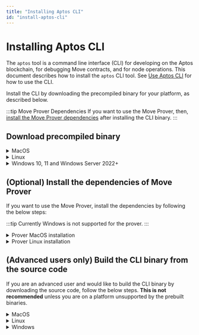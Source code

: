 ```yaml
---
title: "Installing Aptos CLI"
id: "install-aptos-cli"
---
```


# Installing Aptos CLI

The `aptos` tool is a command line interface (CLI) for developing on the Aptos blockchain, for debugging Move contracts, and for node operations. This document describes how to install the `aptos` CLI tool. See [Use Aptos CLI](use-aptos-cli) for how to use the CLI.

Install the CLI by downloading the precompiled binary for your platform, as described below. 

:::tip Move Prover Dependencies
If you want to use the Move Prover, then, [install the Move Prover dependencies](#optional-install-the-dependencies-of-move-prover) after installing the CLI binary. 
:::

## Download precompiled binary
<details>
<summary>MacOS</summary>

### MacOS
:::tip
These instructions have been tested on MacOS Monterey (12.6)
:::


1. Go to the [Aptos CLI release page](https://github.com/aptos-labs/aptos-core/releases?q=cli&expanded=true).
2. In the latest release section, you will see the zip files with the filename of the format: `aptos-cli-<version>-<platform>`. These are the platform-specific pre-compiled binaries of the CLI. Download the zip file for your platform.
3. Unzip the downloaded file. This will extract the `aptos` CLI binary file into your default downloads folder. For example, on MacOS it is the `~/Downloads` folder.
4. Move this extracted `aptos` binary file into your preferred local folder. For example, place it in `~/bin/aptos` folder on MacOS.

:::tip Upgrading? Remember to look in the default download folder
When you update the CLI binary with the latest version, note that the newer version binary will be downloaded to your default Downloads folder. Remember to move this newer version binary from the Downloads folder to `~/bin/aptos` folder (overwriting the older version).
:::

5. Make this `~/bin/aptos` as an executable by running this command: 
   - `chmod +x ~/bin/aptos`.
   - On MacOS when you attempt to run the `aptos` tool for the first time, you will be blocked by the MacOS that this app is from an "unknown developer". This is normal. Follow the simple steps recommended by the Apple support in [Open a Mac app from an unidentified developer](https://support.apple.com/guide/mac-help/open-a-mac-app-from-an-unidentified-developer-mh40616/mac) to remove this blocker.
6. Type `~/bin/aptos help` to read help instructions.
7. Add `~/bin` to your path in your `.bashrc` or `.zshrc` file for future use.

</details>

<details>
<summary>Linux</summary>

### Linux
:::tip
These instructions have been tested on Ubuntu 20.04.
:::

1. Go to the [Aptos CLI release page](https://github.com/aptos-labs/aptos-core/releases?q=cli&expanded=true).
2. In the latest release section, you will see the zip files with the filename of the format: `aptos-cli-<version>-<platform>`. These are the platform-specific pre-compiled binaries of the CLI. Download the zip file for your platform.
3. Unzip the downloaded file. This will extract the `aptos` CLI binary file into your default downloads folder. 
4. Move this extracted `aptos` binary file into your preferred local folder. 

   :::tip Upgrading? Remember to look in the default download folder
   When you update the CLI binary with the latest version, note that the newer version binary will be downloaded to your default Downloads folder. Remember to move this newer version binary from the Downloads folder to `~/bin/aptos` folder (overwriting the older version).
   :::

5. Make this `~/bin/aptos` as an executable by running this command:
    - `chmod +x ~/bin/aptos`.
6. Type `~/bin/aptos help` to read help instructions.
7. Add `~/bin` to your path in your `.bashrc` or `.zshrc` file for future use.

</details>

<details>
<summary>Windows 10, 11 and Windows Server 2022+</summary>

### Windows 10, 11 and Windows Server 2022+

:::tip
These instructions have been tested on Windows 11 and Windows Server 2022. Windows support is new and some features may be not complete. Open [Github issues](https://github.com/aptos-labs/aptos-core/issues) for bugs.
:::

1. Go to the [Aptos CLI release page](https://github.com/aptos-labs/aptos-core/releases?q=cli&expanded=true).
2. In the latest release section, you will see the zip files with the filename of the format: `aptos-cli-<version>-<platform>`. These are the platform-specific pre-compiled binaries of the CLI. Download the zip file for your platform.
3. Unzip the downloaded file. This will extract the `aptos` CLI binary file into your default downloads folder. For example, on Windows it is the `\Users\user\Downloads` folder.
4. Move this extracted `aptos` binary file into your preferred local folder.
   :::tip Upgrading? Remember to look in the default download folder
   When you update the CLI binary with the latest version, note that the newer version binary will be downloaded to your default Downloads folder. Remember to move this newer version binary from the Downloads folder to your preferred location.
   :::
5. Open a powershell terminal via the windows start menu
6. In the powershell terminal, you can get help instructions by running the command with help.  For example ` .\Downloads\aptos-cli-0.3.5-Windows-x86_64\aptos.exe help` to read help instructions.

</details>

## (Optional) Install the dependencies of Move Prover

If you want to use the Move Prover, install the dependencies by following the below steps:

:::tip
Currently Windows is not supported for the prover.
:::

<details>
<summary>Prover MacOS installation</summary>

### MacOS

:::tip
These instructions have been tested on MacOS Monterey (12.6)
:::

1. Ensure you have `brew` installed https://brew.sh/.
2. Ensure you have `git` installed https://git-scm.com/book/en/v2/Getting-Started-Installing-Git.
3. Clone the Aptos core repo:  `git clone https://github.com/aptos-labs/aptos-core.git`.
4. Change directory into the `aptos-core` directory: `cd aptos-core`.
5. Run the dev setup script to prepare your environment: `./scripts/dev_setup.sh -yp`.
6. Source the profile file: `source ~/.profile`.

   :::info
   Note that you have to include environment variable definitions in `~/.profile` into your shell. Depending on your setup, the  `~/.profile` may be already automatically loaded for each login shell, or it may not. If not, you may
   need to add `. ~/.profile` to your `~/.bash_profile` or other shell configuration manually.
   :::

7. You can now run the Move Prover to prove an example:
    ```bash
    aptos move prove --package-dir aptos-move/move-examples/hello_prover/
    ```
   
</details>

<details>
<summary>Prover Linux installation</summary>

### Linux

:::tip 
Some Linux distributions are not supported. Currently, OpenSUSE and Amazon Linux do not support the automatic installation via the `dev_setup.sh` script.
:::

1. Ensure you have `git` installed https://git-scm.com/book/en/v2/Getting-Started-Installing-Git.
2. Clone the Aptos core repo:  `git clone https://github.com/aptos-labs/aptos-core.git`.
3. Change directory into the `aptos-core` directory: `cd aptos-core`.
4. Run the dev setup script to prepare your environment: `./scripts/dev_setup.sh -yp`.
5. Source the profile file: `source ~/.profile`.

   :::info
   Note that you have to include environment variable definitions in `~/.profile` into your shell. Depending on your setup, the  `~/.profile` may be already automatically loaded for each login shell, or it may not. If not, you may
   need to add `. ~/.profile` to your `~/.bash_profile` or other shell configuration manually.
   :::

6. You can now run the Move Prover to prove an example:
    ```bash
    aptos move prove --package-dir aptos-move/move-examples/hello_prover/
    ```

</details>

## (Advanced users only) Build the CLI binary from the source code

If you are an advanced user and would like to build the CLI binary by downloading the source code, follow the below steps. **This is not recommended** unless you are on a platform unsupported by the prebuilt binaries.

<details>
<summary>MacOS</summary>

### MacOS
#### Setup dependencies

**> Using the automated script**

1. If on Mac, ensure you have `brew` installed https://brew.sh/
2. Ensure you have `git` installed https://git-scm.com/book/en/v2/Getting-Started-Installing-Git.
3. Clone the Aptos core repo:  `git clone https://github.com/aptos-labs/aptos-core.git`.
4. Change directory into the `aptos-core` directory: `cd aptos-core`.
5. Run the dev setup script to prepare your environment: `./scripts/dev_setup.sh`.
6. Update your current shell environment: `source ~/.cargo/env`.

**> Manual installation of dependencies**

If the script above doesn't work for you, you can install these manually, but it's **not recommended**.

1. Install [Rust](https://www.rust-lang.org/tools/install)
2. Install [Git](https://git-scm.com/download)
3. Install [CMake](https://cmake.org/download/)
4. Install [LLVM](https://releases.llvm.org/)

#### Building the Aptos CLI

1. Checkout the correct branch `git checkout --track origin/<branch>`, where `<branch>` is:
    - `devnet` for building on the Aptos devnet.
    - `testnet` for building on the Aptos testnet.
    - `main` for the current development branch.
2. Build the CLI tool: `cargo build --package aptos --release`.
3. The binary will be available in at
    - `target/release/aptos`
4. (Optional) Move this executable to a place on your path e.g. `~/bin/aptos`.
5. You can now get help instructions by running `~/bin/aptos help`

</details>

<details>
<summary>Linux</summary>

### Linux
#### Setup dependencies

**> Using the automated script**

1. If on Mac, ensure you have `brew` installed https://brew.sh/
2. Ensure you have `git` installed https://git-scm.com/book/en/v2/Getting-Started-Installing-Git.
3. Clone the Aptos core repo:  `git clone https://github.com/aptos-labs/aptos-core.git`.
4. Change directory into the `aptos-core` directory: `cd aptos-core`.
5. Run the dev setup script to prepare your environment: `./scripts/dev_setup.sh`.
6. Update your current shell environment: `source ~/.cargo/env`.

**> Manual installation of dependencies**

If the script above does not work for you, you can install these manually, but it is **not recommended**.

1. Install [Rust](https://www.rust-lang.org/tools/install).
2. Install [Git](https://git-scm.com/download).
3. Install [CMake](https://cmake.org/download/).
4. Install [LLVM](https://releases.llvm.org/).

#### Building the Aptos CLI

1. Checkout the correct branch `git checkout --track origin/<branch>`, where `<branch>` is:
    - `devnet` for building on the Aptos devnet.
    - `testnet` for building on the Aptos testnet.
    - `main` for the current development branch.
2. Build the CLI tool: `cargo build --package aptos --release`.
3. The binary will be available in at
   - `target/release/aptos`
4. (Optional) Move this executable to a place on your path e.g. `~/bin/aptos`.
5. You can now get help instructions by running `~/bin/aptos help`

</details>

<details>
<summary>Windows</summary>

### Windows

#### Setup dependencies

:::tip
The aptos-core codebase currently has no script similar to the `dev_setup.sh` script for
Windows.  All dependencies must be manually installed.
:::

**> Manual installation of dependencies**

1. Install [Rust](https://www.rust-lang.org/tools/install).
2. Install [Git](https://git-scm.com/download).
3. Install [CMake](https://cmake.org/download/).
4. If on Windows ARM, install [Visual Studio Preview](https://visualstudio.microsoft.com/vs/preview/).
5. Install [C++ build tools for Windows](https://visualstudio.microsoft.com/downloads/#microsoft-visual-c-redistributable-for-visual-studio-2022).
6. Install [LLVM](https://releases.llvm.org/).

#### Building aptos-core

1. Checkout the correct branch `git checkout --track origin/<branch>`, where `<branch>` is:
    - `devnet` for building on the Aptos devnet.
    - `testnet` for building on the Aptos testnet.
    - `main` for the current development branch.
2. Build the CLI tool: `cargo build --package aptos --release`.
3. The binary will be available in at
   - `target\release\aptos.exe`
4. You can now get help instructions by running `target\release\aptos.exe` in a Powershell window.

</details>